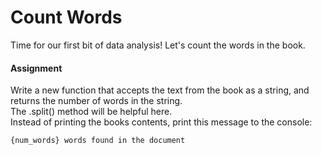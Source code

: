 # Count Words
Time for our first bit of data analysis! Let's count the words in the book.

<h4>Assignment</h4>

Write a new function that accepts the text from the book as a string, and returns the number of words in the string. <br /> 
The .split() method will be helpful here. <br />
Instead of printing the books contents, print this message to the console:
```
{num_words} words found in the document
```
